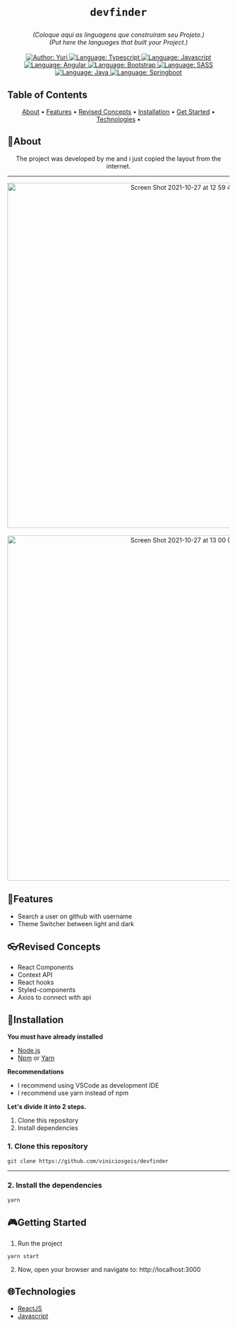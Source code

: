 

<h1 align="center">
    
    devfinder
</h1>

<div>
    <p align="center">
        <em>
            (Coloque aqui as linguagens que construíram seu Projeto.)<br>
            (Put here the languages that built your Project.)<br><br>
        </em>
    <a href="https://www.linkedin.com/in/yuri-silva99/" target="_blank">
        <img src="https://img.shields.io/static/v1?label=Author&message=Yuri&color=00ba6d&style=for-the-badge&logo=LinkedIn" alt="Author: Yuri">
    </a>
    <a href="#">
        <img src="https://img.shields.io/static/v1?label=Language&message=Typescript&color=blue&style=for-the-badge&logo=Typescript" alt="Language: Typescript">
    </a>
    <a href="#">
        <img src="https://img.shields.io/static/v1?label=Language&message=Javascript&color=yellow&style=for-the-badge&logo=JavaScript" alt="Language: Javascript">
    </a>
  <br>
    <a  href="#">
      <img  src="https://img.shields.io/static/v1?label=Framework&message=Angular&color=e23237&style=for-the-badge&logo=Angular"  alt="Language: Angular">
    </a>
    <a href="#">
      <img  src="https://img.shields.io/static/v1?label=Language&message=Bootstrap&color=563d7c&style=for-the-badge&logo=Bootstrap"  alt="Language: Bootstrap">
    </a>
    <a href="#">
        <img src="https://img.shields.io/static/v1?label=Language&message=SASS&color=ff69b4&style=for-the-badge&logo=SASS" alt="Language: SASS">
    </a>
    <a href="#">
		<img  src="https://img.shields.io/static/v1?label=Language&message=Java&color=red&style=for-the-badge&logo=Java"  alt="Language: Java">
	</a>
	<a href="#">
		<img src="https://img.shields.io/static/v1?label=Framework&message=Springboot&color=green&style=for-the-badge&logo=Ghost"  alt="Language: Springboot">
	</a>
    </p>
</div>

## Table of Contents

<p align="center">
 <a href="#about">About</a> •
 <a href="#features">Features</a> •
 <a href="#revised-concepts">Revised Concepts</a> • 
 <a href="#installation">Installation</a> • 
 <a href="#getting-started">Get Started</a> • 
 <a href="#technologies">Technologies</a> •
</p>

## 📌About

<p align="center">The project was developed by me and i just copied the layout from the internet.<p/>
<hr />

<div align="center">
    	<img width="780" alt="Screen Shot 2021-10-27 at 12 59 44" src="https://user-images.githubusercontent.com/43430041/139103056-5d91c39e-af41-466d-aec4-7ce05acc9810.png">
	<br></br>
	<img width="780" alt="Screen Shot 2021-10-27 at 13 00 08" src="https://user-images.githubusercontent.com/43430041/139103067-ba63efc6-66ed-4a67-af28-cef8c3705e27.png">

</div>

## 🚀Features

- Search a user on github with username
- Theme Switcher between light and dark

## 👓Revised Concepts

- React Components
- Context API
- React hooks
- Styled-components
- Axios to connect with api

## 📕Installation

**You must have already installed**
- [Node.js](https://nodejs.org/en/)
- [Npm](https://www.npmjs.com/) or [Yarn](https://yarnpkg.com/)

**Recommendations**
-   I recommend using VSCode as development IDE
-   I recommend use yarn instead of npm

**Let's divide it into 2 steps.**
1. Clone this repository
2. Install dependencies

### 1. Clone this repository
```
git clone https://github.com/viniciosgois/devfinder
```
---
### 2. Install the dependencies

```
yarn
```

## 🎮Getting Started

1. Run the project
```
yarn start
```
2. Now, open your browser and navigate to: http://localhost:3000

## 🌐Technologies

- [ReactJS](https://reactjs.org/)
- [Javascript](https://www.javascript.com/)


